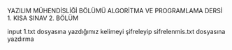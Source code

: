 YAZILIM MÜHENDİSLİĞİ BÖLÜMÜ ALGORİTMA VE PROGRAMLAMA DERSİ 1. KISA SINAV 2. BÖLÜM

input 1.txt dosyasına yazdığımız kelimeyi şifreleyip sifrelenmis.txt dosyasına yazdırma
